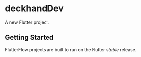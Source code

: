 # deckhandDev

A new Flutter project.

## Getting Started

FlutterFlow projects are built to run on the Flutter _stable_ release.
